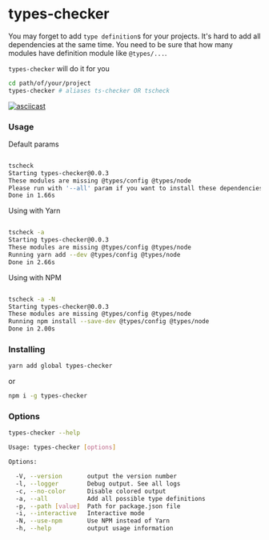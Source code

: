 # types-checker

You may forget to add `type definition`s for your projects. It's hard to add all dependencies at 
the same time. You need to be sure that how many modules have definition module like `@types/...`.

`types-checker` will do it for you

```bash
cd path/of/your/project
types-checker # aliases ts-checker OR tscheck
```

[![asciicast](https://asciinema.org/a/ZyQ7R7YoLccHX2tpL5IdgsK81.png)](https://asciinema.org/a/ZyQ7R7YoLccHX2tpL5IdgsK81)

### Usage

Default params
```bash

tscheck
Starting types-checker@0.0.3
These modules are missing @types/config @types/node
Please run with '--all' param if you want to install these dependencies
Done in 1.66s

```

Using with Yarn
```bash

tscheck -a
Starting types-checker@0.0.3
These modules are missing @types/config @types/node
Running yarn add --dev @types/config @types/node
Done in 2.66s

```

Using with NPM
```bash

tscheck -a -N
Starting types-checker@0.0.3
These modules are missing @types/config @types/node
Running npm install --save-dev @types/config @types/node
Done in 2.00s

```


### Installing
```bash
yarn add global types-checker
```
or
```bash
npm i -g types-checker
```

### Options
```bash
types-checker --help

Usage: types-checker [options]

Options:

  -V, --version       output the version number
  -l, --logger        Debug output. See all logs
  -c, --no-color      Disable colored output
  -a, --all           Add all possible type definitions
  -p, --path [value]  Path for package.json file
  -i, --interactive   Interactive mode
  -N, --use-npm       Use NPM instead of Yarn
  -h, --help          output usage information

```



